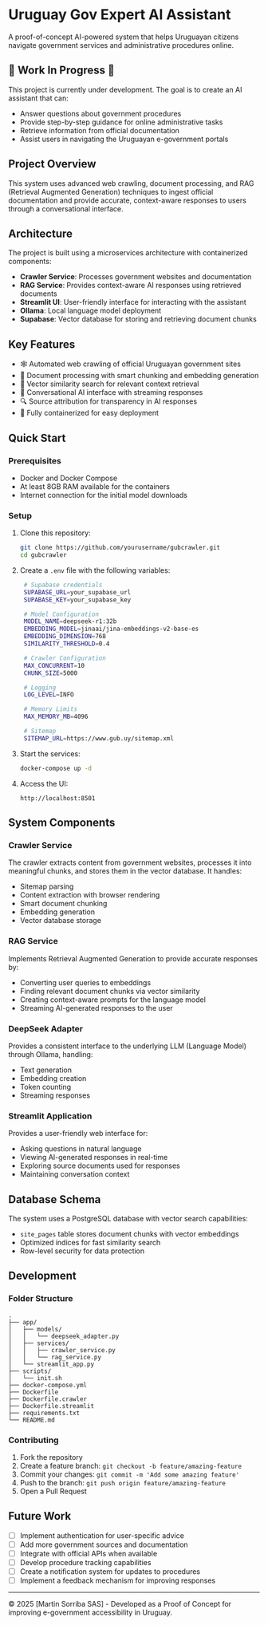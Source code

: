 # Uruguay Gov Expert AI Assistant

A proof-of-concept AI-powered system that helps Uruguayan citizens navigate government services and administrative procedures online.

## 🚧 Work In Progress 🚧

This project is currently under development. The goal is to create an AI assistant that can:
- Answer questions about government procedures
- Provide step-by-step guidance for online administrative tasks
- Retrieve information from official documentation
- Assist users in navigating the Uruguayan e-government portals

## Project Overview

This system uses advanced web crawling, document processing, and RAG (Retrieval Augmented Generation) techniques to ingest official documentation and provide accurate, context-aware responses to users through a conversational interface.

## Architecture

The project is built using a microservices architecture with containerized components:

- **Crawler Service**: Processes government websites and documentation
- **RAG Service**: Provides context-aware AI responses using retrieved documents
- **Streamlit UI**: User-friendly interface for interacting with the assistant
- **Ollama**: Local language model deployment
- **Supabase**: Vector database for storing and retrieving document chunks

## Key Features

- 🕸️ Automated web crawling of official Uruguayan government sites
- 📄 Document processing with smart chunking and embedding generation
- 🧠 Vector similarity search for relevant context retrieval
- 💬 Conversational AI interface with streaming responses
- 🔍 Source attribution for transparency in AI responses
- 🐳 Fully containerized for easy deployment

## Quick Start

### Prerequisites

- Docker and Docker Compose
- At least 8GB RAM available for the containers
- Internet connection for the initial model downloads

### Setup

1. Clone this repository:
   ```bash
   git clone https://github.com/yourusername/gubcrawler.git
   cd gubcrawler
   ```

2. Create a `.env` file with the following variables:
   ```bash
    # Supabase credentials
    SUPABASE_URL=your_supabase_url
    SUPABASE_KEY=your_supabase_key

    # Model Configuration
    MODEL_NAME=deepseek-r1:32b
    EMBEDDING_MODEL=jinaai/jina-embeddings-v2-base-es
    EMBEDDING_DIMENSION=768
    SIMILARITY_THRESHOLD=0.4

    # Crawler Configuration
    MAX_CONCURRENT=10
    CHUNK_SIZE=5000

    # Logging
    LOG_LEVEL=INFO

    # Memory Limits
    MAX_MEMORY_MB=4096

    # Sitemap 
    SITEMAP_URL=https://www.gub.uy/sitemap.xml
   ```

3. Start the services:
   ```bash
   docker-compose up -d
   ```

4. Access the UI:
   ```
   http://localhost:8501
   ```

## System Components

### Crawler Service

The crawler extracts content from government websites, processes it into meaningful chunks, and stores them in the vector database. It handles:

- Sitemap parsing
- Content extraction with browser rendering
- Smart document chunking
- Embedding generation
- Vector database storage

### RAG Service

Implements Retrieval Augmented Generation to provide accurate responses by:

- Converting user queries to embeddings
- Finding relevant document chunks via vector similarity
- Creating context-aware prompts for the language model
- Streaming AI-generated responses to the user

### DeepSeek Adapter

Provides a consistent interface to the underlying LLM (Language Model) through Ollama, handling:

- Text generation
- Embedding creation
- Token counting
- Streaming responses

### Streamlit Application

Provides a user-friendly web interface for:

- Asking questions in natural language
- Viewing AI-generated responses in real-time
- Exploring source documents used for responses
- Maintaining conversation context

## Database Schema

The system uses a PostgreSQL database with vector search capabilities:

- `site_pages` table stores document chunks with vector embeddings
- Optimized indices for fast similarity search
- Row-level security for data protection

## Development

### Folder Structure

```
.
├── app/
│   ├── models/
│   │   └── deepseek_adapter.py
│   ├── services/
│   │   ├── crawler_service.py
│   │   └── rag_service.py
│   └── streamlit_app.py
├── scripts/
│   └── init.sh
├── docker-compose.yml
├── Dockerfile
├── Dockerfile.crawler
├── Dockerfile.streamlit
├── requirements.txt
└── README.md
```

### Contributing

1. Fork the repository
2. Create a feature branch: `git checkout -b feature/amazing-feature`
3. Commit your changes: `git commit -m 'Add some amazing feature'`
4. Push to the branch: `git push origin feature/amazing-feature`
5. Open a Pull Request

## Future Work

- [ ] Implement authentication for user-specific advice
- [ ] Add more government sources and documentation
- [ ] Integrate with official APIs when available
- [ ] Develop procedure tracking capabilities
- [ ] Create a notification system for updates to procedures
- [ ] Implement a feedback mechanism for improving responses

---

© 2025 [Martin Sorriba SAS] - Developed as a Proof of Concept for improving e-government accessibility in Uruguay.